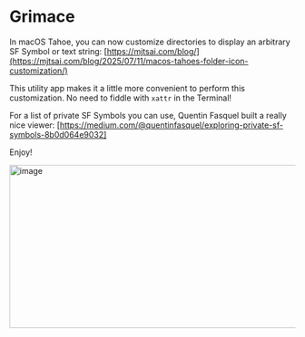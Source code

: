 # Grimace

In macOS Tahoe, you can now customize directories to display an arbitrary SF Symbol or text string: [https://mjtsai.com/blog/](https://mjtsai.com/blog/2025/07/11/macos-tahoes-folder-icon-customization/)

This utility app makes it a little more convenient to perform this customization. No need to fiddle with `xattr` in the Terminal!

For a list of private SF Symbols you can use, Quentin Fasquel built a really nice viewer: [https://medium.com/@quentinfasquel/exploring-private-sf-symbols-8b0d064e9032]

Enjoy!

<img width="694" height="288" alt="image" src="https://github.com/user-attachments/assets/43ee006a-0508-4aeb-a27f-7e6480a3af5a" />
